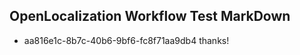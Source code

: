 ## OpenLocalization Workflow Test MarkDown
* aa816e1c-8b7c-40b6-9bf6-fc8f71aa9db4 thanks!

<!--HONumber=Aug16_HO4-->


